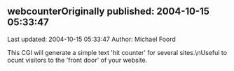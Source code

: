 ## webcounterOriginally published: 2004-10-15 05:33:47 
Last updated: 2004-10-15 05:33:47 
Author: Michael Foord 
 
This CGI will generate a simple text 'hit counter' for several sites.\nUseful to ocunt visitors to the 'front door' of your website.